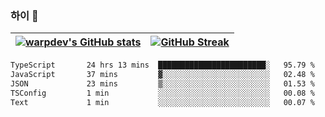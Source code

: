 
### 하이 👋
[![warpdev's GitHub stats](https://github-readme-stats.vercel.app/api?username=warpdev&show_icons=true&theme=vue-dark)](#) |[![GitHub Streak](https://github-readme-streak-stats.herokuapp.com/?user=warpdev&theme=dark)](#)
--- | --- |
<!--START_SECTION:waka-->

```txt
TypeScript       24 hrs 13 mins  ████████████████████████░   95.79 %
JavaScript       37 mins         ▓░░░░░░░░░░░░░░░░░░░░░░░░   02.48 %
JSON             23 mins         ▒░░░░░░░░░░░░░░░░░░░░░░░░   01.53 %
TSConfig         1 min           ░░░░░░░░░░░░░░░░░░░░░░░░░   00.08 %
Text             1 min           ░░░░░░░░░░░░░░░░░░░░░░░░░   00.07 %
```

<!--END_SECTION:waka-->

<!--
**warpdev/warpdev** is a ✨ _special_ ✨ repository because its `README.md` (this file) appears on your GitHub profile.

Here are some ideas to get you started:

- 🔭 I’m currently working on ...
- 🌱 I’m currently learning ...
- 👯 I’m looking to collaborate on ...
- 🤔 I’m looking for help with ...
- 💬 Ask me about ...
- 📫 How to reach me: ...
- 😄 Pronouns: ...
- ⚡ Fun fact: ...
-->
